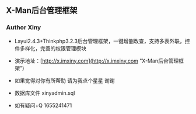 ## X-Man后台管理框架
### Author  Xiny
+ Layui2.4.3+Thinkphp3.2.3后台管理框架，一键增删改查，支持多表外联，控件多样化，完善的权限管理模块

+ 演示地址：[http://x.imxiny.com](http://x.imxiny.com "X-Man后台管理框架")
+ 如果觉得对你有所帮助 请为我点个星星 谢谢 
+ 数据库文件 xinyadmin.sql
+ 如有疑问+Q 1655241471

